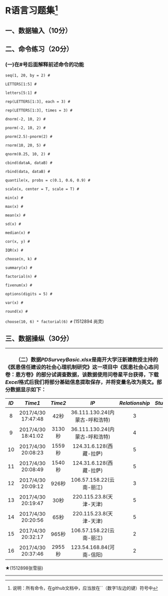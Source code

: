 # R语言习题集[^1]
[^1]:说明：所有命令，在github文档中，应当放在``（数字1左边的键）符号中

## 一、数据输入（10分）    
## 二、命令练习（20分）  
###   (一)在#号后面解释前述命令的功能

`seq(1, 20, by = 2) #`  

`LETTERS[1:5] #`  

`letters[5:1] #`  

`rep(LETTERS[1:3], each = 3) #`  

`rep(LETTERS[1:3], times = 3) #`  

`dnorm(-2, 10, 2) #`  

`pnorm(-2, 10, 2) #`  

`pnorm(2.5)-pnorm(2) #`  

`rnorm(10, 20, 5) #`  

`qnorm(0.25, 10, 2) #`  

`cbind(dataA, dataB) #`  

`rbind(data, dataB) #`  

`quantile(x, probs = c(0.1, 0.6, 0.9) #`  

`scale(x, center = T, scale = T) #`  

`min(x) #`  

`max(x) #`  

`mean(x) #`  

`sd(x) #`  

`median(x) #`  

`cor(x, y) #`  

`IQR(x) #`  

`choose(n, k) #`  

`summary(x) #`  

`factorial(n) #`  

`fivenum(x) #`  

`options(digits = 5) #`  

`var(x) #`  

`round(x) #`  

`choose(10, 6) * factorial(6) #`
(1512894 尚灵)

## 三、数据操纵（30分）  
***
### &emsp;&emsp;（二）数据*PDSurveyBasic.xlsx*是南开大学汪新建教授主持的《医患信任建设的社会心理机制研究》这一项目中《医患社会心态问卷：患方卷》的部分试调查数据，该数据使用问卷星平台获得，下载*Excel*格式后我们将部分基础信息提取保存，并将变量名改为英文。部分数据显示如下：  
|*ID*|*Time1*|*Time2*|*IP*|*Relationship*|*Student*|
|:---:|:---:|:---:|:---:|:---:|:---:|
|8|2017/4/30 17:47:48|42秒|36.111.130.24(内蒙古-呼和浩特)|3|1|
|9|2017/4/30 18:41:02|3130秒|36.111.130.24(内蒙古-呼和浩特)|4|2|
|10|2017/4/30 20:08:23|1559秒|124.31.6.128(西藏-拉萨)|5|2|
|11|2017/4/30 20:08:49|1540秒|124.31.6.128(西藏-拉萨)|5|2|
|12|2017/4/30 20:09:12|926秒|106.57.158.22(云南-丽江)|3|2|
|13|2017/4/30 20:19:47|30秒|220.115.23.8(天津-天津)|5|1|
|14|2017/4/30 20:20:56|65秒|220.115.23.8(天津-天津)|5|1|
|15|2017/4/30 20:32:17|965秒|106.57.158.22(云南-丽江)|2|2|
|16|2017/4/30 20:37:46|2955秒|123.54.168.84(河南-信阳)|2|	2|
 
  
★(1512898张雪丽)
***

